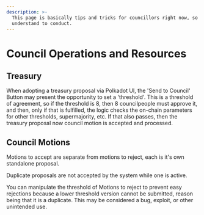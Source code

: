 ```yaml
---
description: >-
  This page is basically tips and tricks for councillors right now, so they
  understand to conduct.
---
```


# Council Operations and Resources

## Treasury

When adopting a treasury proposal via Polkadot UI, the 'Send to Council' Button may present the opportunity to set a 'threshold'. This is a threshold of agreement, so if the threshold is 8, then 8 councilpeople must approve it, and then, only if that is fulfilled, the logic checks the on-chain parameters for other thresholds, supermajority, etc.  If that also passes, then the treasury proposal now council motion is accepted and processed. 



## Council Motions

Motions to accept are separate from motions to reject, each is it's own standalone proposal.  

Duplicate proposals are not accepted by the system while one is active.

You can manipulate the threshold of Motions to reject to prevent easy rejections because a lower threshold version cannot be submitted, reason being that it is a duplicate.  This may be considered a bug, exploit, or other unintended use. 



